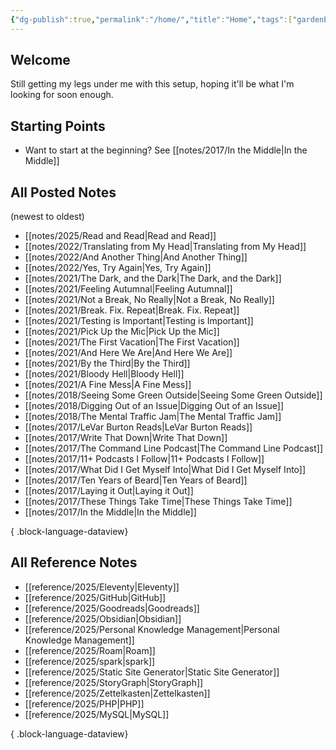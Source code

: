 ```yaml
---
{"dg-publish":true,"permalink":"/home/","title":"Home","tags":["gardenEntry"],"updated":"2025-08-09T19:02:14-04:00"}
---
```


## Welcome

Still getting my legs under me with this setup, hoping it'll be what I'm looking for soon enough.

## Starting Points

- Want to start at the beginning? See [[notes/2017/In the Middle\|In the Middle]]

## All Posted Notes
(newest to oldest)
- [[notes/2025/Read and Read\|Read and Read]]
- [[notes/2022/Translating from My Head\|Translating from My Head]]
- [[notes/2022/And Another Thing\|And Another Thing]]
- [[notes/2022/Yes, Try Again\|Yes, Try Again]]
- [[notes/2021/The Dark, and the Dark\|The Dark, and the Dark]]
- [[notes/2021/Feeling Autumnal\|Feeling Autumnal]]
- [[notes/2021/Not a Break, No Really\|Not a Break, No Really]]
- [[notes/2021/Break. Fix. Repeat\|Break. Fix. Repeat]]
- [[notes/2021/Testing is Important\|Testing is Important]]
- [[notes/2021/Pick Up the Mic\|Pick Up the Mic]]
- [[notes/2021/The First Vacation\|The First Vacation]]
- [[notes/2021/And Here We Are\|And Here We Are]]
- [[notes/2021/By the Third\|By the Third]]
- [[notes/2021/Bloody Hell\|Bloody Hell]]
- [[notes/2021/A Fine Mess\|A Fine Mess]]
- [[notes/2018/Seeing Some Green Outside\|Seeing Some Green Outside]]
- [[notes/2018/Digging Out of an Issue\|Digging Out of an Issue]]
- [[notes/2018/The Mental Traffic Jam\|The Mental Traffic Jam]]
- [[notes/2017/LeVar Burton Reads\|LeVar Burton Reads]]
- [[notes/2017/Write That Down\|Write That Down]]
- [[notes/2017/The Command Line Podcast\|The Command Line Podcast]]
- [[notes/2017/11+ Podcasts I Follow\|11+ Podcasts I Follow]]
- [[notes/2017/What Did I Get Myself Into\|What Did I Get Myself Into]]
- [[notes/2017/Ten Years of Beard\|Ten Years of Beard]]
- [[notes/2017/Laying it Out\|Laying it Out]]
- [[notes/2017/These Things Take Time\|These Things Take Time]]
- [[notes/2017/In the Middle\|In the Middle]]

{ .block-language-dataview}
## All Reference Notes
- [[reference/2025/Eleventy\|Eleventy]]
- [[reference/2025/GitHub\|GitHub]]
- [[reference/2025/Goodreads\|Goodreads]]
- [[reference/2025/Obsidian\|Obsidian]]
- [[reference/2025/Personal Knowledge Management\|Personal Knowledge Management]]
- [[reference/2025/Roam\|Roam]]
- [[reference/2025/spark\|spark]]
- [[reference/2025/Static Site Generator\|Static Site Generator]]
- [[reference/2025/StoryGraph\|StoryGraph]]
- [[reference/2025/Zettelkasten\|Zettelkasten]]
- [[reference/2025/PHP\|PHP]]
- [[reference/2025/MySQL\|MySQL]]

{ .block-language-dataview}